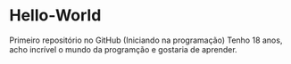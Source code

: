 # Hello-World
Primeiro repositório no GitHub (Iniciando na programação)
Tenho 18 anos, acho incrível o mundo da programção e gostaria de aprender.
